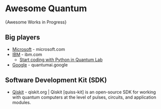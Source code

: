 # Awesome Quantum
{Awesome Works in Progress}

## Big players
* [Microsoft](https://azure.microsoft.com/en-us/solutions/quantum-computing/) - microsoft.com
* [IBM](https://www.ibm.com/quantum-computing/) - ibm.com
  - [Start coding with Python in Quantum Lab](https://quantum-computing.ibm.com/lab)
* [Google](https://quantumai.google/) - quantumai.google


## Software Development Kit (SDK)
* [Qiskit](https://qiskit.org/) - qiskit.org | Qiskit [quiss-kit] is an open-source SDK for working with quantum computers at the level of pulses, circuits, and application modules.
